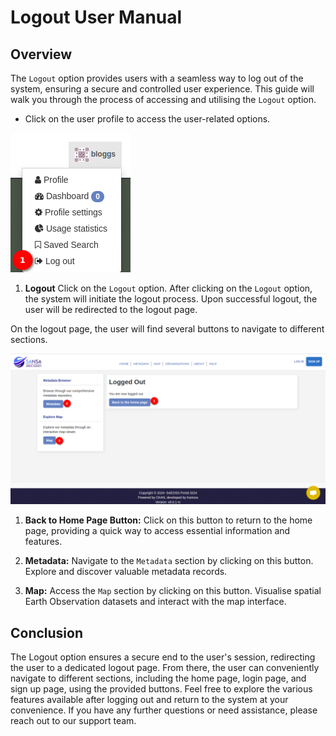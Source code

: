 # Logout User Manual

## Overview

The `Logout` option provides users with a seamless way to log out of the system, ensuring a secure and controlled user experience. This guide will walk you through the process of accessing and utilising the `Logout` option.

- Click on the user profile to access the user-related options.

![logout option](./img/logout-1.png)

1. **Logout** Click on the `Logout` option. After clicking on the `Logout` option, the system will initiate the logout process. Upon successful logout, the user will be redirected to the logout page.

On the logout page, the user will find several buttons to navigate to different sections.

![logout page](./img/logout-2.png)

1. **Back to Home Page Button:** Click on this button to return to the home page, providing a quick way to access essential information and features.

2. **Metadata:** Navigate to the `Metadata` section by clicking on this button. Explore and discover valuable metadata records.

3. **Map:** Access the `Map` section by clicking on this button. Visualise spatial Earth Observation datasets and interact with the map interface.

## Conclusion

The Logout option ensures a secure end to the user's session, redirecting the user to a dedicated logout page. From there, the user can conveniently navigate to different sections, including the home page, login page, and sign up page, using the provided buttons. Feel free to explore the various features available after logging out and return to the system at your convenience. If you have any further questions or need assistance, please reach out to our support team.
